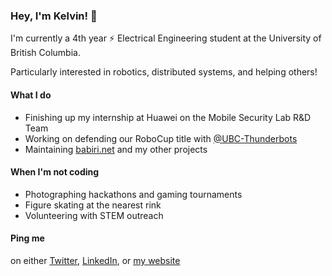 ### Hey, I'm Kelvin! 👋

I'm currently a 4th year :zap: Electrical Engineering student at the University of British Columbia. 

Particularly interested in robotics, distributed systems, and helping others!

#### What I do
- Finishing up my internship at Huawei on the Mobile Security Lab R&D Team
- Working on defending our RoboCup title with [@UBC-Thunderbots](https://github.com/UBC-Thunderbots/Software)
- Maintaining [babiri.net](https://www.babiri.net/#/) and my other projects

#### When I'm not coding
- Photographing hackathons and gaming tournaments
- Figure skating at the nearest rink
- Volunteering with STEM outreach

#### Ping me
on either [Twitter](https://twitter.com/NotCelsiusDeg), [LinkedIn](https://www.linkedin.com/in/kelvinkoon/), or [my website](http://kelvinkoon.github.io/)

